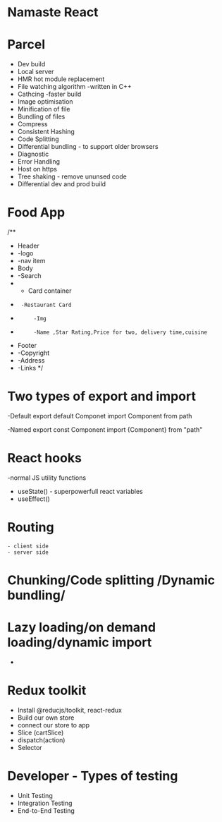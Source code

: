 # Namaste React

# Parcel
- Dev build
- Local server
- HMR hot module replacement
- File watching algorithm -written in C++
- Cathcing -faster build
- Image optimisation
- Minification of file
- Bundling of files
- Compress
- Consistent Hashing
- Code Splitting
- Differential bundling -  to support older browsers
- Diagnostic
- Error Handling
- Host on https 
- Tree shaking - remove ununsed code
- Differential dev and prod build

# Food App
/**
 * Header
 * -logo
 * -nav item
 * Body
 * -Search
 * - Card container
 *      -Restaurant Card
 *          -Img
 *          -Name ,Star Rating,Price for two, delivery time,cuisine
 * Footer
 * -Copyright
 * -Address
 * -Links
 */

 # Two types of export and import
 -Default
 export default Componet
 import Component from path

-Named
 export const Component
 import {Component} from "path"

 # React hooks
 -normal JS utility functions
 - useState() - superpowerfull react variables
 - useEffect()

 # Routing
    - client side
    - server side

# Chunking/Code splitting /Dynamic bundling/
# Lazy loading/on demand loading/dynamic import
- 

# Redux toolkit
- Install @reducjs/toolkit, react-redux
- Build our own store
- connect our store to app
- Slice (cartSlice)
- dispatch(action)
- Selector

# Developer - Types of testing
- Unit Testing
- Integration Testing
- End-to-End Testing
